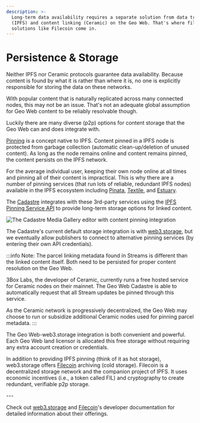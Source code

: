 ```yaml
---
description: >-
  Long-term data availability requires a separate solution from data transfer
  (IPFS) and content linking (Ceramic) on the Geo Web. That's where file storage
  solutions like Filecoin come in.
---
```


# Persistence & Storage

Neither IPFS nor Ceramic protocols guarantee data availability. Because content is found by what it is rather than where it is, no one is explicitly responsible for storing the data on these networks.&#x20;

With popular content that is naturally replicated across many connected nodes, this may not be an issue. That's not an adequate global assumption for Geo Web content to be reliably resolvable though.

Luckily there are many diverse (p2p) options for content storage that the Geo Web can and does integrate with.

[Pinning](https://docs.ipfs.io/concepts/persistence/#pinning-in-context) is a concept native to IPFS. Content pinned in a IPFS node is protected from garbage collection (automatic clean-up/deletion of unused content). As long as the node remains online and content remains pinned, the content persists on the IPFS network.&#x20;

For the average individual user, keeping their own node online at all times and pinning all of their content is impractical. This is why there are a number of pinning services (that run lots of reliable, redundant IPFS nodes) available in the IPFS ecosystem including [Pinata](https://www.pinata.cloud/), [Textile](https://www.textile.io/), and [Estuary](https://estuary.tech/).

The [Cadastre](../../concepts/cadastre-intro) integrates with these 3rd-party services using the [IPFS Pinning Service API](https://ipfs.github.io/pinning-services-api-spec/) to provide long-term storage options for linked content.

![The Cadastre Media Gallery editor with content pinning integration ](/assets/media-gallery-pinning.png)

The Cadastre's current default storage integration is with [web3.storage](https://web3.storage/), but we eventually allow publishers to connect to alternative pinning services (by entering their own API credentials).

:::info
Note: The parcel linking metadata found in Streams is different than the linked content itself. Both need to be persisted for proper content resolution on the Geo Web.

3Box Labs, the developer of Ceramic, currently runs a free hosted service for Ceramic nodes on their mainnet. The Geo Web Cadastre is able to automatically request that all Stream updates be pinned through this service.

As the Ceramic network is progressively decentralized, the Geo Web may choose to run or subsidize additional Ceramic nodes used for pinning parcel metadata.&#x20;
:::

The Geo Web-web3.storage integration is both convenient and powerful. Each Geo Web land licensor is allocated this free storage without requiring any extra account creation or credentials.

In addition to providing IPFS pinning (think of it as hot storage), web3.storage offers [Filecoin](https://filecoin.io/) archiving (cold storage). Filecoin is a decentralized storage network and the companion project of IPFS. It uses economic incentives (i.e., a token called FIL) and cryptography to create redundant, verifiable p2p storage.

\---

Check out [web3.storage](https://web3.storage/docs/) and [Filecoin](https://docs.filecoin.io/)'s developer documentation for detailed information about their offerings.
